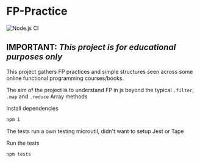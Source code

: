 # FP-Practice

![Node.js CI](https://github.com/lgarest/fp-practice/actions?query=workflow%3A%22Node.js+CI%22)

## IMPORTANT: _This project is for educational purposes only_

This project gathers FP practices and simple structures seen across some online functional programming courses/books.

The aim of the project is to understand FP in js beyond the typical `.filter`, `.map` and `.reduce` Array methods

Install dependencies

```sh
npm i
```

The tests run a own testing microutil, didn't want to setup Jest or Tape

Run the tests

```sh
npm tests
```
